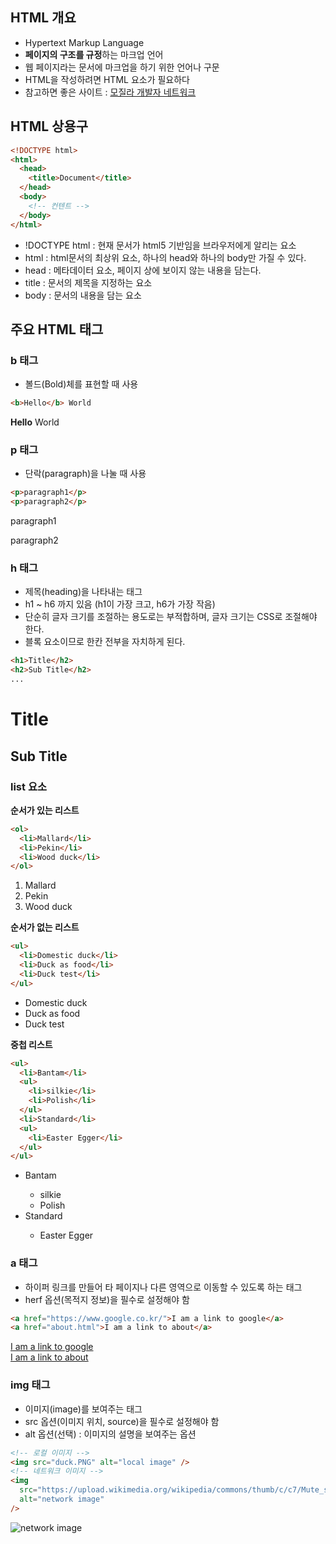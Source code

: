## HTML 개요

- Hypertext Markup Language
- **페이지의 구조를 규정**하는 마크업 언어
- 웹 페이지라는 문서에 마크업을 하기 위한 언어나 구문
- HTML을 작성하려면 HTML 요소가 필요하다
- 참고하면 좋은 사이트 : [모질라 개발자 네트워크](https://developer.mozilla.org/en-US/docs/Web/HTML/Element)

## HTML 상용구

```html
<!DOCTYPE html>
<html>
  <head>
    <title>Document</title>
  </head>
  <body>
    <!-- 컨텐트 -->
  </body>
</html>
```

- !DOCTYPE html : 현재 문서가 html5 기반임을 브라우저에게 알리는 요소
- html : html문서의 최상위 요소, 하나의 head와 하나의 body만 가질 수 있다.
- head : 메타데이터 요소, 페이지 상에 보이지 않는 내용을 담는다.
- title : 문서의 제목을 지정하는 요소
- body : 문서의 내용을 담는 요소

## 주요 HTML 태그

### b 태그

- 볼드(Bold)체를 표현할 때 사용

```html
<b>Hello</b> World
```

<b>Hello</b> World

### p 태그

- 단락(paragraph)을 나눌 때 사용

```html
<p>paragraph1</p>
<p>paragraph2</p>
```

<p>paragraph1</p>
<p>paragraph2</p>

### h 태그

- 제목(heading)을 나타내는 태그
- h1 ~ h6 까지 있음 (h1이 가장 크고, h6가 가장 작음)
- 단순히 글자 크기를 조절하는 용도로는 부적합하며, 글자 크기는 CSS로 조절해야 한다.
- 블록 요소이므로 한칸 전부을 자치하게 된다.

```html
<h1>Title</h2>
<h2>Sub Title</h2>
...
```

<h1>Title</h2>
<h2>Sub Title</h2>

### list 요소

**순서가 있는 리스트**

```html
<ol>
  <li>Mallard</li>
  <li>Pekin</li>
  <li>Wood duck</li>
</ol>
```

<ol>
    <li>Mallard</li>
    <li>Pekin</li>
    <li>Wood duck</li>
</ol>

**순서가 없는 리스트**

```html
<ul>
  <li>Domestic duck</li>
  <li>Duck as food</li>
  <li>Duck test</li>
</ul>
```

<ul>
    <li>Domestic duck</li>
    <li>Duck as food</li>
    <li>Duck test</li>
</ul>

**중첩 리스트**

```html
<ul>
  <li>Bantam</li>
  <ul>
    <li>silkie</li>
    <li>Polish</li>
  </ul>
  <li>Standard</li>
  <ul>
    <li>Easter Egger</li>
  </ul>
</ul>
```

<ul>
    <li>Bantam</li>
    <ul>
        <li>silkie</li>
        <li>Polish</li>
    </ul>
    <li>Standard</li>
    <ul>
        <li>Easter Egger</li>
    </ul>
</ul>

### a 태그

- 하이퍼 링크를 만들어 타 페이지나 다른 영역으로 이동할 수 있도록 하는 태그
- herf 옵션(목적지 정보)을 필수로 설정해야 함

```html
<a href="https://www.google.co.kr/">I am a link to google</a>
<a href="about.html">I am a link to about</a>
```

<a href="https://www.google.co.kr/">I am a link to google</a><br>
<a href="about.html">I am a link to about</a>

### img 태그

- 이미지(image)를 보여주는 태그
- src 옵션(이미지 위치, source)을 필수로 설정해야 함
- alt 옵션(선택) : 이미지의 설명을 보여주는 옵션

```html
<!-- 로컬 이미지 -->
<img src="duck.PNG" alt="local image" />
<!-- 네트워크 이미지 -->
<img
  src="https://upload.wikimedia.org/wikipedia/commons/thumb/c/c7/Mute_swan_flies_arp.jpg/440px-Mute_swan_flies_arp.jpg"
  alt="network image"
/>
```

<img
    src="https://upload.wikimedia.org/wikipedia/commons/thumb/c/c7/Mute_swan_flies_arp.jpg/440px-Mute_swan_flies_arp.jpg" alt = "network image"
/>
